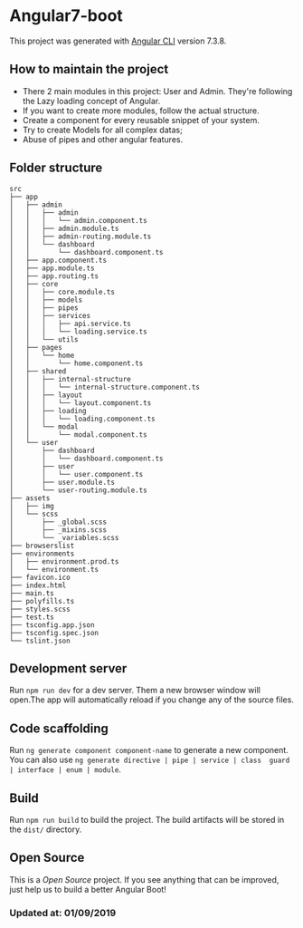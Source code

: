 # Angular7-boot

This project was generated with [Angular CLI](https://github.com/angular/angular-cli) version 7.3.8.

## How to maintain the project

- There 2 main modules in this project: User and Admin. They're following the Lazy loading concept of Angular.
- If you want to create more modules, follow the actual structure.
- Create a component for every reusable snippet of your system.
- Try to create Models for all complex datas;
- Abuse of pipes and other angular features.

## Folder structure

```
src
├── app
│   ├── admin
│   │   ├── admin
│   │   │   └── admin.component.ts
│   │   ├── admin.module.ts
│   │   ├── admin-routing.module.ts
│   │   └── dashboard
│   │       └── dashboard.component.ts
│   ├── app.component.ts
│   ├── app.module.ts
│   ├── app.routing.ts
│   ├── core
│   │   ├── core.module.ts
│   │   ├── models
│   │   ├── pipes
│   │   ├── services
│   │   │   ├── api.service.ts
│   │   │   └── loading.service.ts
│   │   └── utils
│   ├── pages
│   │   └── home
│   │       └── home.component.ts
│   ├── shared
│   │   ├── internal-structure
│   │   │   └── internal-structure.component.ts
│   │   ├── layout
│   │   │   └── layout.component.ts
│   │   ├── loading
│   │   │   └── loading.component.ts
│   │   └── modal
│   │       └── modal.component.ts
│   └── user
│       ├── dashboard
│       │   └── dashboard.component.ts
│       ├── user
│       │   └── user.component.ts
│       ├── user.module.ts
│       └── user-routing.module.ts
├── assets
│   ├── img
│   └── scss
│       ├── _global.scss
│       ├── _mixins.scss
│       └── _variables.scss
├── browserslist
├── environments
│   ├── environment.prod.ts
│   └── environment.ts
├── favicon.ico
├── index.html
├── main.ts
├── polyfills.ts
├── styles.scss
├── test.ts
├── tsconfig.app.json
├── tsconfig.spec.json
└── tslint.json
```

## Development server

Run `npm run dev` for a dev server. Them a new browser window will open.The app will automatically reload if you change any of the source files.

## Code scaffolding

Run `ng generate component component-name` to generate a new component. You can also use `ng generate directive | pipe | service | class  guard | interface | enum | module`.

## Build

Run `npm run build` to build the project. The build artifacts will be stored in the `dist/` directory.

## Open Source
This is a *Open Source* project. If you see anything that can be improved, just help us to build a better Angular Boot!

### Updated at: 01/09/2019
